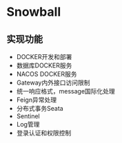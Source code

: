 # Snowball

## 实现功能

* DOCKER开发和部署
* 数据库DOCKER服务
* NACOS DOCKER服务
* Gateway内外接口访问限制
* 统一响应格式，message国际化处理
* Feign异常处理
* 分布式事务Seata
* Sentinel
* Log管理
* 登录认证和权限控制